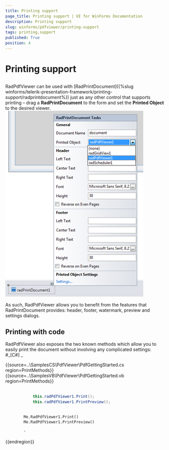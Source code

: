 ```yaml
---
title: Printing support
page_title: Printing support | UI for WinForms Documentation
description: Printing support
slug: winforms/pdfviewer/printing-support
tags: printing,support
published: True
position: 4
---
```


# Printing support



## 

RadPdfViewer can be used with [RadPrintDocument]({%slug winforms/telerik-presentation-framework/printing-support/radprintdocument%}) just as any other control that supports printing 
        – drag a __RadPrintDocument__ to the form and set the __Printed Object__ to the desired viewer.
      ![pdfviewer-printing-support](images/pdfviewer-printing-support.png)

As such, RadPdfViewer allows you to benefit from the features that RadPrintDocument provides: header, footer, watermark, preview and settings dialogs.
        

## Printing with code

RadPdfViewer also exposes the two known methods which allow you to easily print the document without involving any complicated settings:
        #_[C#] _

	



{{source=..\SamplesCS\PdfViewer\PdfGettingStarted.cs region=PrintMethods}} 
{{source=..\SamplesVB\PdfViewer\PdfGettingStarted.vb region=PrintMethods}} 

````C#

            this.radPdfViewer1.Print();
            this.radPdfViewer1.PrintPreview();
````
````VB.NET

        Me.RadPdfViewer1.Print()
        Me.RadPdfViewer1.PrintPreview()

        '
````

{{endregion}} 



